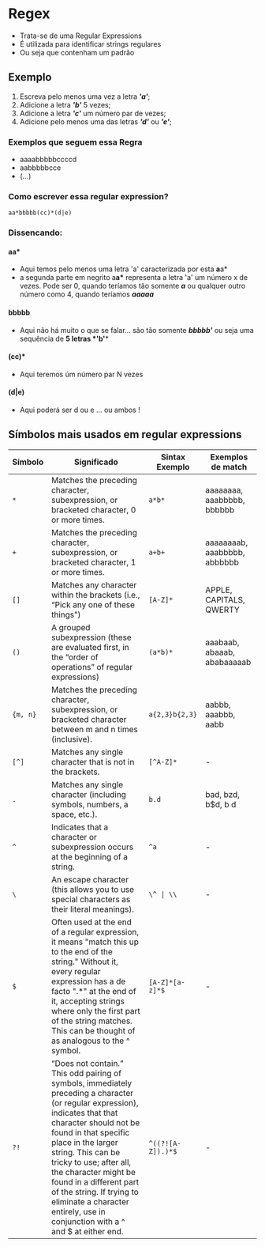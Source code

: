 # Regex 

- Trata-se de uma Regular Expressions 
- É utilizada para identificar strings regulares
- Ou seja que contenham um padrão

## Exemplo

1. Escreva pelo menos uma vez a letra *__'a'__*;
2. Adicione a letra *__'b'__* 5 vezes;
3. Adicione a letra *__'c'__* um número par de vezes; 
4. Adicione pelo menos uma das letras *__'d'__* ou *__'e'__*; 

### Exemplos que seguem essa Regra
- aaaabbbbbccccd
- aabbbbbcce
- (...)

### Como escrever essa regular expression?
```aa*bbbbb(cc)*(d|e)```

### Dissencando:

#### aa*  
- Aqui temos pelo menos uma letra 'a' caracterizada por esta **a**a\*
- a segunda parte em negrito a**a**__\*__  representa a letra 'a' um número x de vezes.  Pode ser 0, quando teríamos tão somente ___a___ ou qualquer outro número como 4, quando teríamos ___aaaaa___

#### bbbbb  
- Aqui não há muito o que se falar... são tão somente *__bbbbb'__* ou seja uma sequência de __5 letras *'b'__*

#### (cc)*
- Aqui teremos úm número par N vezes

#### (d|e)
- Aqui poderá ser d ou e ... ou ambos !

## Símbolos mais usados em regular expressions

| Símbolo  | Significado   | Sintax Exemplo  | Exemplos de match  |
| -  | -   | -  | -  |
| ```*```  | Matches the preceding character, subexpression, or bracketed character, 0 or more times.   | ```a*b*```  | aaaaaaaa, aaabbbbb, bbbbbb|
| ```+```  | Matches the preceding character, subexpression, or bracketed character, 1 or more times.   | ```a+b+```  | aaaaaaaab, aaabbbbb, abbbbbb|
| ```[]```  | Matches any character within the brackets (i.e., “Pick any one of these things”)   | ```[A-Z]*``` | APPLE, CAPITALS, QWERTY  |
| ```()```  | A grouped subexpression (these are evaluated first, in the “order of operations” of regular expressions) | ```(a*b)*```  | aaabaab, abaaab, ababaaaaab |
| ```{m, n}``` | Matches the preceding character, subexpression, or bracketed character between m and n times (inclusive).| ```a{2,3}b{2,3}``` | aabbb, aaabbb, aabb  |
| ```[^]```| Matches any single character that is not in the brackets.| ```[^A-Z]* ``` | - |
| ```.```  | Matches any single character (including symbols, numbers, a space, etc.). | ```b.d```| bad, bzd, b$d, b d |
| ```^```  | Indicates that a character or subexpression occurs at the beginning of a string. | ```^a``` | - |
| ```\```  | An escape character (this allows you to use special characters as their literal meanings). | ```\^ \| \\``` | - |
| ```$```  | Often used at the end of a regular expression, it means "match this up to the end of the string." Without it, every regular expression has a de facto ".\*" at the end of it, accepting strings where only the first part of the string matches. This can be thought of as analogous to the ^ symbol. | ```[A-Z]*[a-z]*$```  | - |
| ```?!``` | “Does not contain.” This odd pairing of symbols, immediately preceding a character (or regular expression), indicates that that character should not be found in that specific place in the larger string. This can be tricky to use; after all, the character might be found in a different part of the string. If trying to eliminate a character entirely, use in conjunction with a ^ and $ at either end. | ```^((?![A-Z]).)*$```| - |
